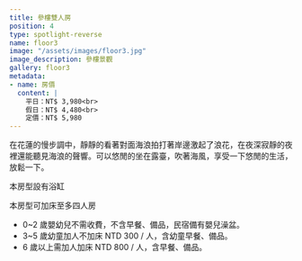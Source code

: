 ```yaml
---
title: 參樓雙人房
position: 4
type: spotlight-reverse
name: floor3
image: "/assets/images/floor3.jpg"
image_description: 參樓景觀
gallery: floor3
metadata:
- name: 房價
  content: |
    平日：NT$ 3,980<br>
    假日：NT$ 4,480<br>
    定價：NT$ 5,980
---
```


在花蓮的慢步調中，靜靜的看著對面海浪拍打著岸邊激起了浪花，在夜深寂靜的夜裡還能聽見海浪的聲響。可以悠閒的坐在露臺，吹著海風，享受一下悠閒的生活，放鬆一下。

本房型設有浴缸

本房型可加床至多四人房

* 0~2 歲嬰幼兒不需收費，不含早餐、備品，民宿備有嬰兒澡盆。
* 3~5 歲幼童加人不加床 NTD 300 / 人，含幼童早餐、備品。
* 6 歲以上需加人加床 NTD 800 / 人，含早餐、備品。
